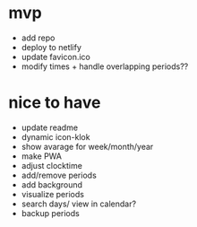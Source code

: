# mvp

-   add repo
-   deploy to netlify
-   update favicon.ico
-   modify times + handle overlapping periods??

# nice to have

-   update readme
-   dynamic icon-klok
-   show avarage for week/month/year
-   make PWA
-   adjust clocktime
-   add/remove periods
-   add background
-   visualize periods
-   search days/ view in calendar?
-   backup periods
